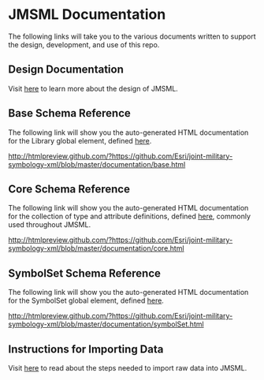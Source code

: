 # JMSML Documentation #

The following links will take you to the various documents written to support the design, development, and use of this repo.

## Design Documentation ##
Visit [here](DESIGN_DOC.md) to learn more about the design of JMSML.

## Base Schema Reference ##
The following link will show you the auto-generated HTML documentation for the Library global element, defined [here](https://github.com/Esri/joint-military-symbology-xml/blob/master/schema/base.xsd).

http://htmlpreview.github.com/?https://github.com/Esri/joint-military-symbology-xml/blob/master/documentation/base.html

## Core Schema Reference ##
The following link will show you the auto-generated HTML documentation for the collection of type and attribute definitions, defined [here](https://github.com/Esri/joint-military-symbology-xml/blob/master/schema/core.xsd), commonly used throughout JMSML.

http://htmlpreview.github.com/?https://github.com/Esri/joint-military-symbology-xml/blob/master/documentation/core.html

## SymbolSet Schema Reference ##
The following link will show you the auto-generated HTML documentation for the SymbolSet global element, defined [here](https://github.com/Esri/joint-military-symbology-xml/blob/master/schema/symbolSet.xsd).

http://htmlpreview.github.com/?https://github.com/Esri/joint-military-symbology-xml/blob/master/documentation/symbolSet.html

## Instructions for Importing Data ##
Visit [here](DATA_IMPORT.md) to read about the steps needed to import raw data into JMSML.